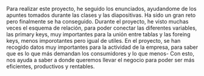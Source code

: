 Para realizar este proyecto, he seguido los enunciados, ayudandome de los apuntes tomados durante las clases y las diapositivas. Ha sido un gran reto pero finalmente se ha conseguido.
Durante el proyecto, he visto muchas veces el esquema de relación, para poder conectar las diferentes variables, las primary keys, muy importantes para la unión entre tablas y las foreing keys, menos imporotantes pero igual de utiles.
En el proyecto, se han recogido datos muy importantes para la actividad de la empresa, para saber que es lo que más demandan los consumidores y lo que menos- Con esto, nos ayuda a saber a donde queremos llevar el negocio para poder ser más eficientes, productivos y rentables.

